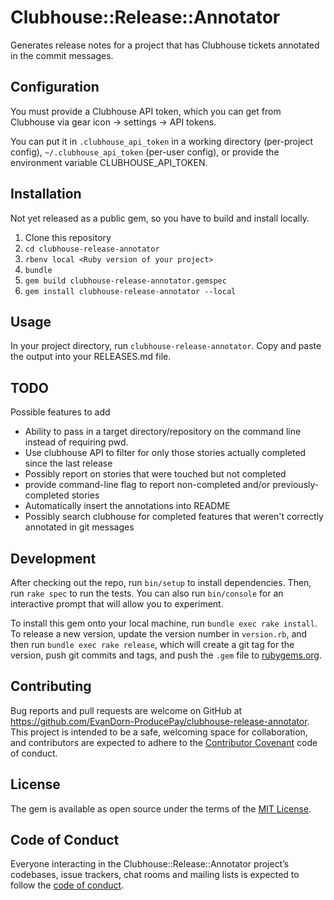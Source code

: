 # Clubhouse::Release::Annotator

Generates release notes for a project that has Clubhouse tickets annotated in the
commit messages.

## Configuration

You must provide a Clubhouse API token, which you can get from Clubhouse via gear icon ->
settings -> API tokens.  

You can put it in `.clubhouse_api_token` in a working
directory (per-project config), `~/.clubhouse_api_token` (per-user config), or provide the
environment variable CLUBHOUSE_API_TOKEN.

## Installation

Not yet released as a public gem, so you have to build and install locally.

1. Clone this repository
1. `cd clubhouse-release-annotator`
1. `rbenv local <Ruby version of your project>`
1. `bundle`
1. `gem build clubhouse-release-annotator.gemspec`
1. `gem install clubhouse-release-annotator --local`

## Usage

In your project directory, run `clubhouse-release-annotator`.  Copy and paste the
output into your RELEASES.md file.

## TODO

Possible features to add
* Ability to pass in a target directory/repository on the command line instead of requiring pwd.
* Use clubhouse API to filter for only those stories actually completed since the last release
* Possibly report on stories that were touched but not completed
* provide command-line flag to report non-completed and/or previously-completed stories
* Automatically insert the annotations into README  
* Possibly search clubhouse for completed features that weren't correctly annotated in git messages

## Development

After checking out the repo, run `bin/setup` to install dependencies. Then, run `rake spec` to run the tests. You can also run `bin/console` for an interactive prompt that will allow you to experiment.

To install this gem onto your local machine, run `bundle exec rake install`. To release a new version, update the version number in `version.rb`, and then run `bundle exec rake release`, which will create a git tag for the version, push git commits and tags, and push the `.gem` file to [rubygems.org](https://rubygems.org).

## Contributing

Bug reports and pull requests are welcome on GitHub at https://github.com/EvanDorn-ProducePay/clubhouse-release-annotator. This project is intended to be a safe, welcoming space for collaboration, and contributors are expected to adhere to the [Contributor Covenant](http://contributor-covenant.org) code of conduct.

## License

The gem is available as open source under the terms of the [MIT License](https://opensource.org/licenses/MIT).

## Code of Conduct

Everyone interacting in the Clubhouse::Release::Annotator project’s codebases, issue trackers, chat rooms and mailing lists is expected to follow the [code of conduct](https://github.com/EvanDorn-ProducePay/clubhouse-release-annotator/blob/master/CODE_OF_CONDUCT.md).

